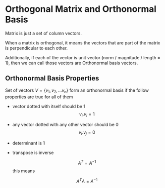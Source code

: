 # Orthogonal Matrix and Orthonormal Basis

Matrix is just a set of column vectors.

When a matrix is orthogonal, it means the vectors that are part of the matrix is perpendicular to each other.

Additionally, if each of the vector is unit vector (norm / magnitude / length = 1), then we can call those vectors are Orthonormal basis vectors.

## Orthonormal Basis Properties

Set of vectors $V = \{v_{1}, v_{2}, ...v_{n}\}$ form an orthonormal basis if the follow properties are true for all of them

* vector dotted with itself should be 1 
    $$v_{i}.v_{i} = 1 $$

* any vector dotted with any other vector should be 0
    $$v_{i}.v_{j} = 0 $$

* determinant is 1

* transpose is inverse

    $$A^T = A^{-1}$$
    this means

    $$A^TA = A^{-1}$$